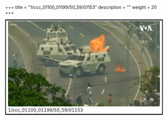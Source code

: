 +++
title = "1/ccc_01100_01199/50_59/01153"
description = ""
weight = 20
+++

<table style="border:2px solid black;max-width:800px;max-height:800px;" 
><tr><td>
<img class="center-fit-jpg"
src="/jpg_/aaa_20190430_NxaOmWaI8sI_01152.jpg">
1/ccc_01100_01199/50_59/01153
</img></td></tr></table>
